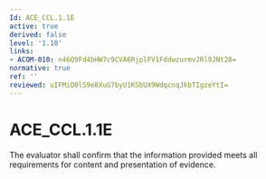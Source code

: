 ```yaml
---
Id: ACE_CCL.1.1E
active: true
derived: false
level: '1.10'
links:
- ACOM-010: n46Q9Fd4bHW7c9CVA6RjplFV1FddwzurmvJRl9JNt28=
normative: true
ref: ''
reviewed: uIFMiO0lS9e8XuG7byU1KSbUX9WdqcnqJkbTIgzeYtI=
---
```


# ACE_CCL.1.1E

The evaluator shall confirm that the information provided meets all requirements for content and presentation of evidence.